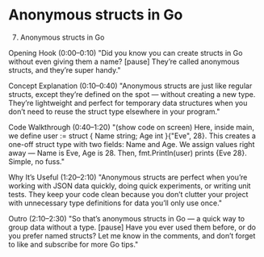 # Anonymous structs in Go

7. Anonymous structs in Go

Opening Hook (0:00–0:10)
"Did you know you can create structs in Go without even giving them a name? [pause] They’re called anonymous structs, and they’re super handy."

Concept Explanation (0:10–0:40)
"Anonymous structs are just like regular structs, except they’re defined on the spot — without creating a new type. They’re lightweight and perfect for temporary data structures when you don’t need to reuse the struct type elsewhere in your program."

Code Walkthrough (0:40–1:20)
"(show code on screen)
Here, inside main, we define user := struct { Name string; Age int }{\"Eve\", 28}.
This creates a one-off struct type with two fields: Name and Age.
We assign values right away — Name is Eve, Age is 28.
Then, fmt.Println(user) prints {Eve 28}. Simple, no fuss."

Why It’s Useful (1:20–2:10)
"Anonymous structs are perfect when you’re working with JSON data quickly, doing quick experiments, or writing unit tests. They keep your code clean because you don’t clutter your project with unnecessary type definitions for data you’ll only use once."

Outro (2:10–2:30)
"So that’s anonymous structs in Go — a quick way to group data without a type. [pause] Have you ever used them before, or do you prefer named structs? Let me know in the comments, and don’t forget to like and subscribe for more Go tips."